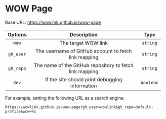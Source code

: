 # WOW Page

Base URL: <https://wowlink.github.io/wow-page>

|  Options  |                       Description                       |   Type    |
| :-------: | :-----------------------------------------------------: | :-------: |
|   `wow`   |                   The target WOW link                   | `string`  |
| `gh_user` |  The username of GitHub account to fetch link mapping   | `string`  |
| `gh_repo` | The name of the GitHub repository to fetch link mapping | `string`  |
|   `dev`   |     If the site should print debugging information      | `boolean` |

For example, setting the following URL as a search engine:

```
https://wowlink.github.io/wow-page?gh_user=wowlink&gh_repo=default-profile&wow=%s
```